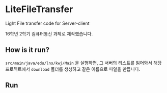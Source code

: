 # LiteFileTransfer
Light File transfer code for Server-client

16학년 2학기 컴퓨터통신 과제로 제작했습니다.

## How is it run?
`src/main/java/edu/lns/kwj/Main` 을 실행하면, 그 서버의 리스트를 읽어와서 해당 프로젝트에서 `download` 폴더를 생성하고 같은 이름으로 파일을 만듭니다.

## Run
